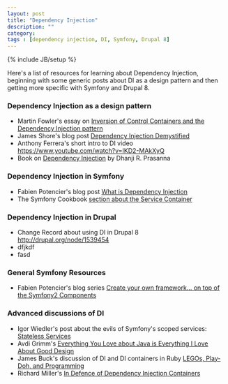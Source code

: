 ```yaml
---
layout: post
title: "Dependency Injection"
description: ""
category: 
tags : [dependency injection, DI, Symfony, Drupal 8]
---
```

{% include JB/setup %}

Here's a list of resources for learning about Dependency Injection, beginning with some generic posts about DI as a design pattern and then getting more specific with Symfony and Drupal 8.

### Dependency Injection as a design pattern

- Martin Fowler's essay on [Inversion of Control Containers and the Dependency Injection pattern](http://martinfowler.com/articles/injection.html)
- James Shore's blog post [Dependency Injection Demystified](http://www.jamesshore.com/Blog/Dependency-Injection-Demystified.html)
- Anthony Ferrera's short intro to DI video <https://www.youtube.com/watch?v=IKD2-MAkXyQ>
- Book on [Dependency Injection](http://www.amazon.com/gp/product/193398855X?ie=UTF8&tag=thlafa-20&linkCode=as2&camp=1789&creative=390957&creativeASIN=193398855X) by Dhanji R. Prasanna

### Dependency Injection in Symfony

- Fabien Potencier's blog post [What is Dependency Injection](http://fabien.potencier.org/article/11/what-is-dependency-injection)
- The Symfony Cookbook [section about the Service Container](http://symfony.com/doc/current/book/service_container.html)

### Dependency Injection in Drupal
- Change Record about using DI in Drupal 8 <http://drupal.org/node/1539454>
- dfjkdf
- fasd

### General Symfony Resources
- Fabien Potencier's blog series [Create your own framework... on top of the Symfony2 Components](http://fabien.potencier.org/article/50/create-your-own-framework-on-top-of-the-symfony2-components-part-1)


### Advanced discussions of DI
- Igor Wiedler's post about the evils of Symfony's scoped services: [Stateless Services](https://igor.io/2013/03/31/stateless-services.html)
- Avdi Grimm's [Everything You Love about Java is Everything I Love About Good Design](http://devblog.avdi.org/2010/02/09/everything-you-love-about-java-is-everything-i-love-about-good-design/)
- James Buck's discussion of DI and DI containers in Ruby [LEGOs, Play-Doh, and Programming](http://weblog.jamisbuck.org/2008/11/9/legos-play-doh-and-programming)
- Richard Miller's [In Defence of Dependency Injection Containers](http://richardmiller.co.uk/2011/06/07/in-defence-of-dependency-injection-containers/)

